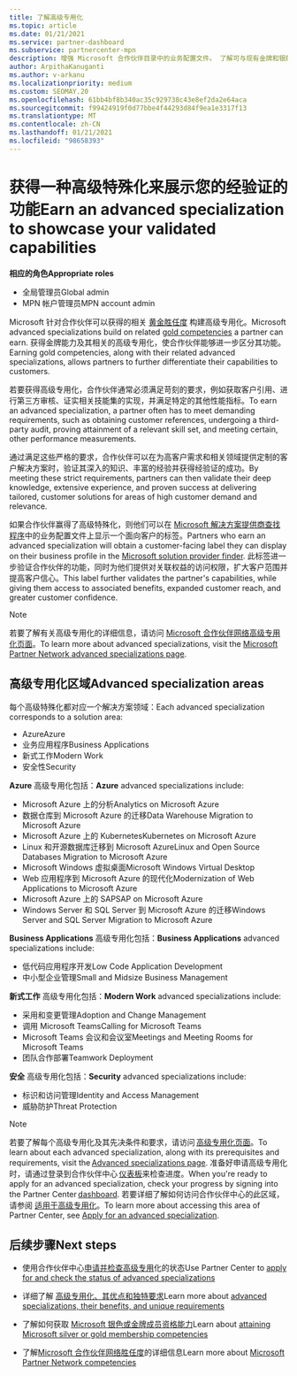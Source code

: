 ```yaml
---
title: 了解高级专用化
ms.topic: article
ms.date: 01/21/2021
ms.service: partner-dashboard
ms.subservice: partnercenter-mpn
description: 增强 Microsoft 合作伙伴目录中的业务配置文件。 了解可与现有金牌和银牌能力一起获得的高级专用化。
author: ArpithaKanuganti
ms.author: v-arkanu
ms.localizationpriority: medium
ms.custom: SEOMAY.20
ms.openlocfilehash: 61bb4bf8b340ac35c929738c43e8ef2da2e64aca
ms.sourcegitcommit: f99424919f0d77bbe4f44293d84f9ea1e3317f13
ms.translationtype: MT
ms.contentlocale: zh-CN
ms.lasthandoff: 01/21/2021
ms.locfileid: "98658393"
---
```

# <a name="earn-an-advanced-specialization-to-showcase-your-validated-capabilities"></a><span data-ttu-id="f00ba-104">获得一种高级特殊化来展示您的经验证的功能</span><span class="sxs-lookup"><span data-stu-id="f00ba-104">Earn an advanced specialization to showcase your validated capabilities</span></span>

<span data-ttu-id="f00ba-105">**相应的角色**</span><span class="sxs-lookup"><span data-stu-id="f00ba-105">**Appropriate roles**</span></span>

- <span data-ttu-id="f00ba-106">全局管理员</span><span class="sxs-lookup"><span data-stu-id="f00ba-106">Global admin</span></span>
- <span data-ttu-id="f00ba-107">MPN 帐户管理员</span><span class="sxs-lookup"><span data-stu-id="f00ba-107">MPN account admin</span></span>

<span data-ttu-id="f00ba-108">Microsoft 针对合作伙伴可以获得的相关 [黄金胜任度](learn-about-competencies.md) 构建高级专用化。</span><span class="sxs-lookup"><span data-stu-id="f00ba-108">Microsoft advanced specializations build on related [gold competencies](learn-about-competencies.md) a partner can earn.</span></span> <span data-ttu-id="f00ba-109">获得金牌能力及其相关的高级专用化，使合作伙伴能够进一步区分其功能。</span><span class="sxs-lookup"><span data-stu-id="f00ba-109">Earning gold competencies, along with their related advanced specializations, allows partners to further differentiate their capabilities to customers.</span></span>

<span data-ttu-id="f00ba-110">若要获得高级专用化，合作伙伴通常必须满足苛刻的要求，例如获取客户引用、进行第三方审核、证实相关技能集的实现，并满足特定的其他性能指标。</span><span class="sxs-lookup"><span data-stu-id="f00ba-110">To earn an advanced specialization, a partner often has to meet demanding requirements, such as obtaining customer references, undergoing a third-party audit, proving attainment of a relevant skill set, and meeting certain, other performance measurements.</span></span>

<span data-ttu-id="f00ba-111">通过满足这些严格的要求，合作伙伴可以在为高客户需求和相关领域提供定制的客户解决方案时，验证其深入的知识、丰富的经验并获得经验证的成功。</span><span class="sxs-lookup"><span data-stu-id="f00ba-111">By meeting these strict requirements, partners can then validate their deep knowledge, extensive experience, and proven success at delivering tailored, customer solutions for areas of high customer demand and relevance.</span></span>

<span data-ttu-id="f00ba-112">如果合作伙伴赢得了高级特殊化，则他们可以在 [Microsoft 解决方案提供商查找程序](https://www.microsoft.com/solution-providers/home)中的业务配置文件上显示一个面向客户的标签。</span><span class="sxs-lookup"><span data-stu-id="f00ba-112">Partners who earn an advanced specialization will obtain a customer-facing label they can display on their business profile in the [Microsoft solution provider finder](https://www.microsoft.com/solution-providers/home).</span></span> <span data-ttu-id="f00ba-113">此标签进一步验证合作伙伴的功能，同时为他们提供对关联权益的访问权限，扩大客户范围并提高客户信心。</span><span class="sxs-lookup"><span data-stu-id="f00ba-113">This label further validates the partner's capabilities, while giving them access to associated benefits, expanded customer reach, and greater customer confidence.</span></span>

> [!NOTE]
> <span data-ttu-id="f00ba-114">若要了解有关高级专用化的详细信息，请访问 [Microsoft 合作伙伴网络高级专用化页面](https://partner.microsoft.com/membership/advanced-specialization)。</span><span class="sxs-lookup"><span data-stu-id="f00ba-114">To learn more about advanced specializations, visit the [Microsoft Partner Network advanced specializations page](https://partner.microsoft.com/membership/advanced-specialization).</span></span>

## <a name="advanced-specialization-areas"></a><span data-ttu-id="f00ba-115">高级专用化区域</span><span class="sxs-lookup"><span data-stu-id="f00ba-115">Advanced specialization areas</span></span>

<span data-ttu-id="f00ba-116">每个高级特殊化都对应一个解决方案领域：</span><span class="sxs-lookup"><span data-stu-id="f00ba-116">Each advanced specialization corresponds to a solution area:</span></span>

- <span data-ttu-id="f00ba-117">Azure</span><span class="sxs-lookup"><span data-stu-id="f00ba-117">Azure</span></span>
- <span data-ttu-id="f00ba-118">业务应用程序</span><span class="sxs-lookup"><span data-stu-id="f00ba-118">Business Applications</span></span>
- <span data-ttu-id="f00ba-119">新式工作</span><span class="sxs-lookup"><span data-stu-id="f00ba-119">Modern Work</span></span>
- <span data-ttu-id="f00ba-120">安全性</span><span class="sxs-lookup"><span data-stu-id="f00ba-120">Security</span></span>

<span data-ttu-id="f00ba-121">**Azure** 高级专用化包括：</span><span class="sxs-lookup"><span data-stu-id="f00ba-121">**Azure** advanced specializations include:</span></span>

- <span data-ttu-id="f00ba-122">Microsoft Azure 上的分析</span><span class="sxs-lookup"><span data-stu-id="f00ba-122">Analytics on Microsoft Azure</span></span>
- <span data-ttu-id="f00ba-123">数据仓库到 Microsoft Azure 的迁移</span><span class="sxs-lookup"><span data-stu-id="f00ba-123">Data Warehouse Migration to Microsoft Azure</span></span>
- <span data-ttu-id="f00ba-124">Microsoft Azure 上的 Kubernetes</span><span class="sxs-lookup"><span data-stu-id="f00ba-124">Kubernetes on Microsoft Azure</span></span>
- <span data-ttu-id="f00ba-125">Linux 和开源数据库迁移到 Microsoft Azure</span><span class="sxs-lookup"><span data-stu-id="f00ba-125">Linux and Open Source Databases Migration to Microsoft Azure</span></span>
- <span data-ttu-id="f00ba-126">Microsoft Windows 虚拟桌面</span><span class="sxs-lookup"><span data-stu-id="f00ba-126">Microsoft Windows Virtual Desktop</span></span>
- <span data-ttu-id="f00ba-127">Web 应用程序到 Microsoft Azure 的现代化</span><span class="sxs-lookup"><span data-stu-id="f00ba-127">Modernization of Web Applications to Microsoft Azure</span></span>
- <span data-ttu-id="f00ba-128">Microsoft Azure 上的 SAP</span><span class="sxs-lookup"><span data-stu-id="f00ba-128">SAP on Microsoft Azure</span></span>
- <span data-ttu-id="f00ba-129">Windows Server 和 SQL Server 到 Microsoft Azure 的迁移</span><span class="sxs-lookup"><span data-stu-id="f00ba-129">Windows Server and SQL Server Migration to Microsoft Azure</span></span>

<span data-ttu-id="f00ba-130">**Business Applications** 高级专用化包括：</span><span class="sxs-lookup"><span data-stu-id="f00ba-130">**Business Applications** advanced specializations include:</span></span>

- <span data-ttu-id="f00ba-131">低代码应用程序开发</span><span class="sxs-lookup"><span data-stu-id="f00ba-131">Low Code Application Development</span></span>
- <span data-ttu-id="f00ba-132">中小型企业管理</span><span class="sxs-lookup"><span data-stu-id="f00ba-132">Small and Midsize Business Management</span></span>

<span data-ttu-id="f00ba-133">**新式工作** 高级专用化包括：</span><span class="sxs-lookup"><span data-stu-id="f00ba-133">**Modern Work** advanced specializations include:</span></span>

- <span data-ttu-id="f00ba-134">采用和变更管理</span><span class="sxs-lookup"><span data-stu-id="f00ba-134">Adoption and Change Management</span></span>
- <span data-ttu-id="f00ba-135">调用 Microsoft Teams</span><span class="sxs-lookup"><span data-stu-id="f00ba-135">Calling for Microsoft Teams</span></span>
- <span data-ttu-id="f00ba-136">Microsoft Teams 会议和会议室</span><span class="sxs-lookup"><span data-stu-id="f00ba-136">Meetings and Meeting Rooms for Microsoft Teams</span></span>
- <span data-ttu-id="f00ba-137">团队合作部署</span><span class="sxs-lookup"><span data-stu-id="f00ba-137">Teamwork Deployment</span></span>

<span data-ttu-id="f00ba-138">**安全** 高级专用化包括：</span><span class="sxs-lookup"><span data-stu-id="f00ba-138">**Security** advanced specializations include:</span></span>

- <span data-ttu-id="f00ba-139">标识和访问管理</span><span class="sxs-lookup"><span data-stu-id="f00ba-139">Identity and Access Management</span></span>
- <span data-ttu-id="f00ba-140">威胁防护</span><span class="sxs-lookup"><span data-stu-id="f00ba-140">Threat Protection</span></span>

> [!NOTE]
> <span data-ttu-id="f00ba-141">若要了解每个高级专用化及其先决条件和要求，请访问 [高级专用化页面](https://partner.microsoft.com/membership/advanced-specialization)。</span><span class="sxs-lookup"><span data-stu-id="f00ba-141">To learn about each advanced specialization, along with its prerequisites and requirements, visit the [Advanced specializations page](https://partner.microsoft.com/membership/advanced-specialization).</span></span> <span data-ttu-id="f00ba-142">准备好申请高级专用化时，请通过登录到合作伙伴中心 [仪表板](https://partner.microsoft.com/dashboard)来检查进度。</span><span class="sxs-lookup"><span data-stu-id="f00ba-142">When you're ready to apply for an advanced specialization, check your progress by signing into the Partner Center [dashboard](https://partner.microsoft.com/dashboard).</span></span> <span data-ttu-id="f00ba-143">若要详细了解如何访问合作伙伴中心的此区域，请参阅 [适用于高级专用化](advanced-specializations-apply.md)。</span><span class="sxs-lookup"><span data-stu-id="f00ba-143">To learn more about accessing this area of Partner Center, see [Apply for an advanced specialization](advanced-specializations-apply.md).</span></span>

## <a name="next-steps"></a><span data-ttu-id="f00ba-144">后续步骤</span><span class="sxs-lookup"><span data-stu-id="f00ba-144">Next steps</span></span>

- <span data-ttu-id="f00ba-145">使用合作伙伴中心[申请并检查高级专用](advanced-specializations-apply.md)化的状态</span><span class="sxs-lookup"><span data-stu-id="f00ba-145">Use Partner Center to [apply for and check the status of advanced specializations](advanced-specializations-apply.md)</span></span>

- <span data-ttu-id="f00ba-146">详细了解 [高级专用化、其优点和独特要求](https://partner.microsoft.com/membership/advanced-specialization)</span><span class="sxs-lookup"><span data-stu-id="f00ba-146">Learn more about [advanced specializations, their benefits, and unique requirements](https://partner.microsoft.com/membership/advanced-specialization)</span></span>

- <span data-ttu-id="f00ba-147">了解如何获取 [Microsoft 银色或金牌成员资格能力](learn-about-competencies.md)</span><span class="sxs-lookup"><span data-stu-id="f00ba-147">Learn about [attaining Microsoft silver or gold membership competencies](learn-about-competencies.md)</span></span>

- <span data-ttu-id="f00ba-148">了解[Microsoft 合作伙伴网络胜任度](https://partner.microsoft.com/membership/competencies)的详细信息</span><span class="sxs-lookup"><span data-stu-id="f00ba-148">Learn more about [Microsoft Partner Network competencies](https://partner.microsoft.com/membership/competencies)</span></span>
